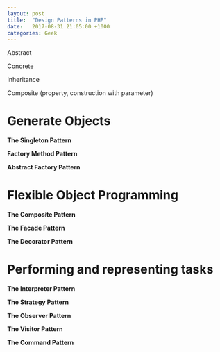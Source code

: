 ```yaml
---
layout: post
title:  "Design Patterns in PHP"
date:   2017-08-31 21:05:00 +1000
categories: Geek
---
```


Abstract

Concrete 

Inheritance 

Composite (property, construction with parameter)

Generate Objects
================

**The Singleton Pattern**


**Factory Method Pattern**


**Abstract Factory Pattern**


Flexible Object Programming
===========================


**The Composite Pattern**


**The Facade Pattern**


**The Decorator Pattern**


Performing and representing tasks
=================================


**The Interpreter Pattern**


**The Strategy Pattern**


**The Observer Pattern**


**The Visitor Pattern**


**The Command Pattern**


